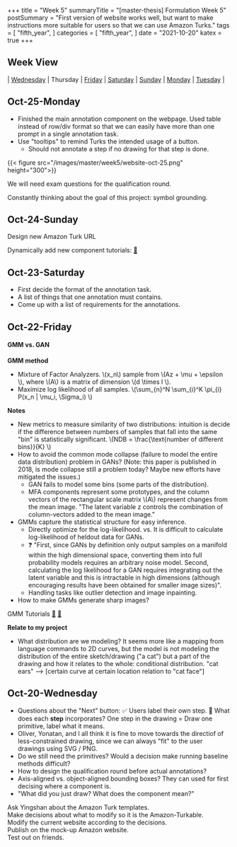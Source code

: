 +++
title = "Week 5"
summaryTitle = "[master-thesis] Formulation Week 5"
postSummary = "First version of website works well, but want to make instructions more suitable for users so that we can use Amazon Turks."
tags = [
    "fifth_year",
]
categories = [
    "fifth_year",
]
date = "2021-10-20"
katex = true
+++

## Week View
| [Wednesday](#oct-20-wednesday) | Thursday | [Friday](#oct-22-friday) | [Saturday](#oct-23-saturday) | [Sunday](#oct-24-sunday) | [Monday](#oct-25-monday) | [Tuesday](#oct-26-tuesday) |

## Oct-25-Monday
- Finished the main annotation component on the webpage. Used table instead of row/div format so that we can easily have more than one prompt in a single annotation task. 
- Use "tooltips" to remind Turks the intended usage of a button.
    - Should not annotate a step if no drawing for that step is done.

{{< figure src="/images/master/week5/website-oct-25.png" height="300">}}

We will need exam questions for the qualification round.

Constantly thinking about the goal of this project: symbol grounding.

## Oct-24-Sunday
Design new Amazon Turk URL

Dynamically add new component tutorials: 
[🔗](https://makitweb.com/dynamically-add-and-remove-element-with-jquery/)

## Oct-23-Saturday
- First decide the format of the annotation task.
- A list of things that one annotation must contains.
- Come up with a list of requirements for the annotations.

## Oct-22-Friday

#### GMM vs. GAN
**GMM method** 
- Mixture of Factor Analyzers. \\(x_n\\) sample from \\(Az + \mu + \epsilon \\), where \\(A\\) is a matrix of dimension \\(d \times l \\).
- Maximize log likelihood of all samples. \\(\sum_{n}^N \sum_{i}^K \pi_{i} P(x_n | \mu_i, \Sigma_i) \\)

**Notes**
- New metrics to measure similarity of two distributions: intuition is decide if the difference between numbers of samples that fall into the same "bin" is statistically significant. \\(NDB = \frac{\text{number of different bins}}{K} \\)
- How to avoid the common mode collapse (failure to model the entire data distribution) problem in GANs? (Note: this paper is published in 2018, is mode collapse still a problem today? Maybe new efforts have mitigated the issues.)
    - GAN fails to model some bins (some parts of the distribution).
    - MFA components represent some prototypes, and the column vectors of the rectangular scale matrix \\(A\\) represent changes from the mean image. "The latent variable z controls the combination of column-vectors added to the mean image."
- GMMs capture the statistical structure for easy inference. 
    - Directly optimize for the log-likelihood. vs. It is difficult to calculate log-likelihood of heldout data for GANs. 
    - ❓ "First, since GANs by definition only output samples on a manifold within the high dimensional space, converting them into full probability models requires an arbitrary noise model. Second, calculating the log likelihood for a GAN requires integrating out the latent variable and this is intractable in high dimensions (although encouraging results have been obtained for smaller image sizes)".
    - Handling tasks like outlier detection and image inpainting.
- How to make GMMs generate sharp images?

GMM Tutorials
[🔗](https://jakevdp.github.io/PythonDataScienceHandbook/05.12-gaussian-mixtures.html)
[🔗](https://www.kernel-operations.io/keops/_auto_tutorials/gaussian_mixture/plot_gaussian_mixture.html#sphx-glr-download-auto-tutorials-gaussian-mixture-plot-gaussian-mixture-py)

**Relate to my project**
- What distribution are we modeling? It seems more like a mapping from language commands to 2D curves, but the model is not modeling the distribution of the entire sketch/drawing ("a cat") but a part of the drawing and how it relates to the whole: conditional distribution. "cat ears" --> [certain curve at certain location relation to "cat face"]

## Oct-20-Wednesday

- Questions about the "Next" button: ✅ Users label their own step. 🤔 What does each **step** incorporates? One step in the drawing = Draw one primitive, label what it means.
- Oliver, Yonatan, and I all think it is fine to move towards the directiof of less-constrained drawing, since we can always "fit" to the user drawings using SVG / PNG.  
- Do we still need the primitives? Would a decision make running baseline methods difficult? 
- How to design the qualification round before actual annotations?
- Axis-aligned vs. object-aligned bounding boxes? They can used for first decising where a component is.
- "What did you just draw? What does the component mean?"

Ask Yingshan about the Amazon Turk templates. \
Make decisions about what to modify so it is the Amazon-Turkable. \
Modify the current website according to the decisions. \
Publish on the mock-up Amazon website. \
Test out on friends. 